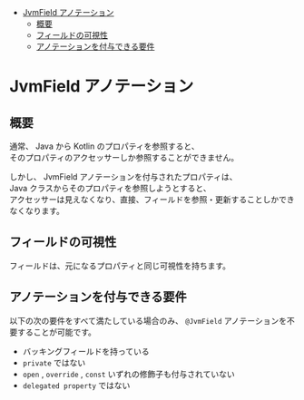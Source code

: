 - [JvmField アノテーション](#jvmfield-アノテーション)
  - [概要](#概要)
  - [フィールドの可視性](#フィールドの可視性)
  - [アノテーションを付与できる要件](#アノテーションを付与できる要件)


# JvmField アノテーション

## 概要

通常、 Java から Kotlin のプロパティを参照すると、  
そのプロパティのアクセッサーしか参照することができません。

しかし、 JvmField アノテーションを付与されたプロパティは、  
Java クラスからそのプロパティを参照しようとすると、  
アクセッサーは見えなくなり、直接、フィールドを参照・更新することしかできなくなります。


## フィールドの可視性

フィールドは、元になるプロパティと同じ可視性を持ちます。


## アノテーションを付与できる要件

以下の次の要件をすべて満たしている場合のみ、 `@JvmField` アノテーションを不要することが可能です。

- バッキングフィールドを持っている
- `private` ではない
- `open` , `override` , `const` いずれの修飾子も付与されていない
- `delegated property` ではない





